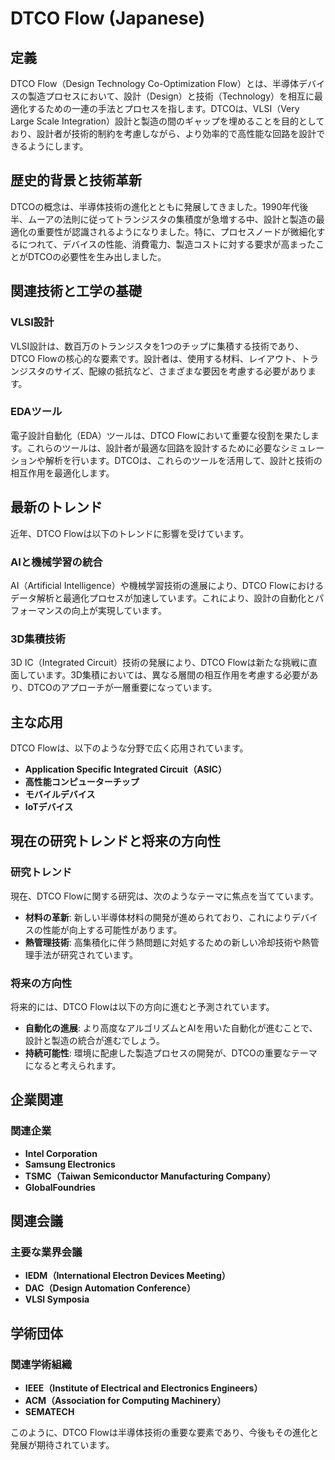 # DTCO Flow (Japanese)

## 定義

DTCO Flow（Design Technology Co-Optimization Flow）とは、半導体デバイスの製造プロセスにおいて、設計（Design）と技術（Technology）を相互に最適化するための一連の手法とプロセスを指します。DTCOは、VLSI（Very Large Scale Integration）設計と製造の間のギャップを埋めることを目的としており、設計者が技術的制約を考慮しながら、より効率的で高性能な回路を設計できるようにします。

## 歴史的背景と技術革新

DTCOの概念は、半導体技術の進化とともに発展してきました。1990年代後半、ムーアの法則に従ってトランジスタの集積度が急増する中、設計と製造の最適化の重要性が認識されるようになりました。特に、プロセスノードが微細化するにつれて、デバイスの性能、消費電力、製造コストに対する要求が高まったことがDTCOの必要性を生み出しました。

## 関連技術と工学の基礎

### VLSI設計

VLSI設計は、数百万のトランジスタを1つのチップに集積する技術であり、DTCO Flowの核心的な要素です。設計者は、使用する材料、レイアウト、トランジスタのサイズ、配線の抵抗など、さまざまな要因を考慮する必要があります。

### EDAツール

電子設計自動化（EDA）ツールは、DTCO Flowにおいて重要な役割を果たします。これらのツールは、設計者が最適な回路を設計するために必要なシミュレーションや解析を行います。DTCOは、これらのツールを活用して、設計と技術の相互作用を最適化します。

## 最新のトレンド

近年、DTCO Flowは以下のトレンドに影響を受けています。

### AIと機械学習の統合

AI（Artificial Intelligence）や機械学習技術の進展により、DTCO Flowにおけるデータ解析と最適化プロセスが加速しています。これにより、設計の自動化とパフォーマンスの向上が実現しています。

### 3D集積技術

3D IC（Integrated Circuit）技術の発展により、DTCO Flowは新たな挑戦に直面しています。3D集積においては、異なる層間の相互作用を考慮する必要があり、DTCOのアプローチが一層重要になっています。

## 主な応用

DTCO Flowは、以下のような分野で広く応用されています。

- **Application Specific Integrated Circuit（ASIC）**
- **高性能コンピューターチップ**
- **モバイルデバイス**
- **IoTデバイス**

## 現在の研究トレンドと将来の方向性

### 研究トレンド

現在、DTCO Flowに関する研究は、次のようなテーマに焦点を当てています。

- **材料の革新**: 新しい半導体材料の開発が進められており、これによりデバイスの性能が向上する可能性があります。
- **熱管理技術**: 高集積化に伴う熱問題に対処するための新しい冷却技術や熱管理手法が研究されています。

### 将来の方向性

将来的には、DTCO Flowは以下の方向に進むと予測されています。

- **自動化の進展**: より高度なアルゴリズムとAIを用いた自動化が進むことで、設計と製造の統合が進むでしょう。
- **持続可能性**: 環境に配慮した製造プロセスの開発が、DTCOの重要なテーマになると考えられます。

## 企業関連

### 関連企業

- **Intel Corporation**
- **Samsung Electronics**
- **TSMC（Taiwan Semiconductor Manufacturing Company）**
- **GlobalFoundries**

## 関連会議

### 主要な業界会議

- **IEDM（International Electron Devices Meeting）**
- **DAC（Design Automation Conference）**
- **VLSI Symposia**

## 学術団体

### 関連学術組織

- **IEEE（Institute of Electrical and Electronics Engineers）**
- **ACM（Association for Computing Machinery）**
- **SEMATECH**

このように、DTCO Flowは半導体技術の重要な要素であり、今後もその進化と発展が期待されています。